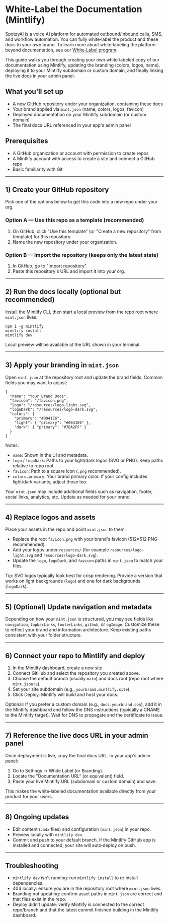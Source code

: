 # White‑Label the Documentation (Mintlify)

SpotzyAI is a voice AI platform for automated outbound/inbound calls, SMS, and workflow automation. You can fully white‑label the product and these docs to your own brand. To learn more about white‑labeling the platform beyond documentation, see our [White‑Label program](https://spotzyai.com/white-label).

This guide walks you through creating your own white‑labeled copy of our documentation using Mintlify, updating the branding (colors, logos, name), deploying it to your Mintlify subdomain or custom domain, and finally linking the live docs in your admin panel.

## What you'll set up

- A new GitHub repository under your organization, containing these docs
- Your brand applied via `mint.json` (name, colors, logos, favicon)
- Deployed documentation on your Mintlify subdomain (or custom domain)
- The final docs URL referenced in your app's admin panel

## Prerequisites

- A GitHub organization or account with permission to create repos
- A Mintlify account with access to create a site and connect a GitHub repo
- Basic familiarity with Git

---

## 1) Create your GitHub repository

Pick one of the options below to get this code into a new repo under your org.

### Option A — Use this repo as a template (recommended)

1. On GitHub, click "Use this template" (or "Create a new repository" from template) for this repository.
2. Name the new repository under your organization.

### Option B — Import the repository (keeps only the latest state)

1. In GitHub, go to "Import repository".
2. Paste this repository's URL and import it into your org.

---

## 2) Run the docs locally (optional but recommended)

Install the Mintlify CLI, then start a local preview from the repo root where `mint.json` lives.

```
npm i -g mintlify
mintlify install
mintlify dev
```

Local preview will be available at the URL shown in your terminal.

---

## 3) Apply your branding in `mint.json`

Open `mint.json` at the repository root and update the brand fields. Common fields you may want to adjust:

```
{
  "name": "Your Brand Docs",
  "favicon": "/favicon.png",
  "logo": "/resources/logo-light.svg",
  "logoDark": "/resources/logo-dark.svg",
  "colors": {
    "primary": "#0041E6",
    "light": { "primary": "#0041E6" },
    "dark": { "primary": "#7DA2FF" }
  }
}
```

Notes:

- `name`: Shown in the UI and metadata.
- `logo` / `logoDark`: Paths to your light/dark logos (SVG or PNG). Keep paths relative to repo root.
- `favicon`: Path to a square icon (`.png` recommended).
- `colors.primary`: Your brand primary color. If your config includes light/dark variants, adjust those too.

Your `mint.json` may include additional fields such as navigation, footer, social links, analytics, etc. Update as needed for your brand.

---

## 4) Replace logos and assets

Place your assets in the repo and point `mint.json` to them:

- Replace the root `favicon.png` with your brand's favicon (512×512 PNG recommended).
- Add your logos under `resources/` (for example `resources/logo-light.svg` and `resources/logo-dark.svg`).
- Update the `logo`, `logoDark`, and `favicon` paths in `mint.json` to match your files.

Tip: SVG logos typically look best for crisp rendering. Provide a version that works on light backgrounds (`logo`) and one for dark backgrounds (`logoDark`).

---

## 5) (Optional) Update navigation and metadata

Depending on how your `mint.json` is structured, you may see fields like `navigation`, `topbarLinks`, `footerLinks`, `github`, or `ogImage`. Customize these to reflect your brand and information architecture. Keep existing paths consistent with your folder structure.

---

## 6) Connect your repo to Mintlify and deploy

1. In the Mintlify dashboard, create a new site.
2. Connect GitHub and select the repository you created above.
3. Choose the default branch (usually `main`) and docs root (repo root where `mint.json` is).
4. Set your site subdomain (e.g., `yourbrand.mintlify.site`).
5. Click Deploy. Mintlify will build and host your docs.

Optional: If you prefer a custom domain (e.g., `docs.yourbrand.com`), add it in the Mintlify dashboard and follow the DNS instructions (typically a CNAME to the Mintlify target). Wait for DNS to propagate and the certificate to issue.

---

## 7) Reference the live docs URL in your admin panel

Once deployment is live, copy the final docs URL. In your app's admin panel:

1. Go to Settings → White Label (or Branding).
2. Locate the "Documentation URL" (or equivalent) field.
3. Paste your live Mintlify URL (subdomain or custom domain) and save.

This makes the white‑labeled documentation available directly from your product for your users.

---

## 8) Ongoing updates

- Edit content (`.mdx` files) and configuration (`mint.json`) in your repo.
- Preview locally with `mintlify dev`.
- Commit and push to your default branch. If the Mintlify GitHub app is installed and connected, your site will auto‑deploy on push.

---

## Troubleshooting

- `mintlify dev` isn't running: run `mintlify install` to re‑install dependencies.
- 404 locally: ensure you are in the repository root where `mint.json` lives.
- Branding not updating: confirm asset paths in `mint.json` are correct and that files exist in the repo.
- Deploy didn’t update: verify Mintlify is connected to the correct repo/branch and that the latest commit finished building in the Mintlify dashboard.